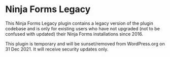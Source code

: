 # Ninja Forms Legacy

This Ninja Forms Legacy plugin contains a legacy version of the plugin codebase and is only for existing users who have not upgraded (not to be confused with updated) their Ninja Forms installations since 2016.

This plugin is temporary and will be sunset/removed from WordPress.org on 31 Dec 2021. It will receive security updates only.